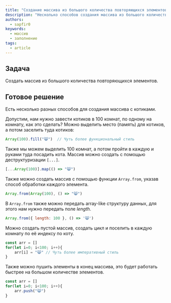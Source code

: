 ```yaml
---
title: "Создание массива из большого количества повторяющихся элементов"
description: "Несколько способов создания массива из большого количества повторяющихся элементов на примере котиков."
authors:
  - sapfir0
keywords:
  - массив
  - заполнение
tags:
  - article
---
```


## Задача

Создать массив из большого количества повторяющихся элементов.

## Готовое решение

Есть несколько разных способов для создания массива с котиками.

Допустим, нам нужно завести котиков в 100 комнат, по одному на комнату, как это сделать? Можно выделить место (память) для котиков, а потом заселить туда котиков:

```js
Array(100).fill("😸")  // Чуть более функциональный стиль
```

Также мы можем выделить 100 комнат, а потом пройти в каждую и руками туда посадить кота. Массив можно создать с помощью деструктуризации `[...]`.

```js
[...Array(100)].map(() => "😸")
```

Также можно создать массив с помощью функции `Array.from`, указав способ обработки каждого элемента.

```js
Array.from(Array(100), () => "😸")
```

В `Array.from` также можно передать array-like структуру данных, для этого нам нужно передать поле _length_.

```js
Array.from({ length: 100 }, () => '😸')
```

Можно создать пустой массив, создать цикл и поселить в каждую комнату по её индексу по коту.

```js
const arr = []
for(let i=0; i<100; i++){
    arr[i] = "😸" // Чуть более императивный стиль
}
```

Также можно пушить элементы в конец массива, это будет работать быстрее на большом количестве элементов.

```js
const arr = []
for(let i=0; i<100; i++){
    arr.push("😸")
}
```
